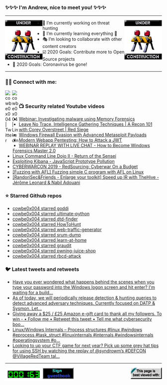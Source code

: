 ### ✨✨✨ I'm Andrew, nice to meet you! ✨✨✨

---
<img align="left" width="120px" src="https://raw.githubusercontent.com/cowbe0x004/cowbe0x004/master/images/image004.gif" />
<img align="right" width="120px" src="https://raw.githubusercontent.com/cowbe0x004/cowbe0x004/master/images/image004.gif" />

- 📖 I’m currently working on threat hunting
- 📘 I’m currently learning everything 🤣
- 🎭 I’m looking to collaborate with other content creators
- ☑️ 2020 Goals: Contribute more to Open Source projects
- 🦠 2020 Goals: Coronavirus be gone!

---

### 🤝🏽 Connect with me:
[<img align="left" alt="cowbe0x004 | Twitter" width="22px" src="https://cdn.jsdelivr.net/npm/simple-icons@v3/icons/twitter.svg" />][twitter]
[<img align="left" alt="cowbe0x004 | LinkedIn" width="22px" src="https://cdn.jsdelivr.net/npm/simple-icons@v3/icons/linkedin.svg" />][linkedin]

<!--
[<img align="left" alt="cowbe0x004.com" width="22px" src="https://raw.githubusercontent.com/iconic/open-iconic/master/svg/globe.svg" />][website]
[<img align="left" alt="cowbe0x004 | YouTube" width="22px" src="https://cdn.jsdelivr.net/npm/simple-icons@v3/icons/youtube.svg" />][youtube]
[<img align="left" alt="cowbe0x004 | Instagram" width="22px" src="https://cdn.jsdelivr.net/npm/simple-icons@v3/icons/instagram.svg" />][instagram]
-->

<br />

### 📺 Security related Youtube videos
<!-- YOUTUBE:START -->
- [Webinar: Investigating malware using Memory Forensics](https://www.youtube.com/watch?v=tBv5wcpT6Js)
- [Leave No Trace, Intelligence Gathering Techniques | A Recon 101 with Corey Overstreet | Red Siege](https://www.youtube.com/watch?v=rG_NELPCS_k)
- [Windows Firewall Evasion with Advanced Metasploit Payloads](https://www.youtube.com/watch?v=FSZSbQn0f9A)
- [Modern Webapp Pentesting: How to Attack a JWT](https://www.youtube.com/watch?v=muYmiEtPL8U)
- [WEBINAR REPLAY WITH LIVE CHAT - How to Become Windows Forensics Master 2.0](https://www.youtube.com/watch?v=7hGWOQUBMoA)
- [Linux Command Line Dojo II - Return of the Sensei](https://www.youtube.com/watch?v=dtyX7XO-GSg)
- [Exploiting Kibana - JavaScript Prototype Pollution](https://www.youtube.com/watch?v=hZmfcEILjeg)
- [CYBERWARCON 2019 - RedSourcing: Cyberwar On a Budget](https://www.youtube.com/watch?v=clF20BBzwss)
- [[Fuzzing with AFL] Fuzzing simple C program with AFL on Linux](https://www.youtube.com/watch?v=NiGC1jxFx78)
- [[RandoriSec&Friends - Enlarge your toolkit] Speed up IR with TheHive -Jérôme Leonard & Nabil Adouani](https://www.youtube.com/watch?v=lrYxdSAY8KY)
<!-- YOUTUBE:END -->

### ⭐ Starred Github repos
<!-- GITHUB_STAR:START -->
- [cowbe0x004 starred goddi](https://github.com/NetSPI/goddi)
- [cowbe0x004 starred ultimate-python](https://github.com/huangsam/ultimate-python)
- [cowbe0x004 starred dtd-finder](https://github.com/GoSecure/dtd-finder)
- [cowbe0x004 starred HowToHunt](https://github.com/KathanP19/HowToHunt)
- [cowbe0x004 starred web-traffic-generator](https://github.com/ReconInfoSec/web-traffic-generator)
- [cowbe0x004 starred srum-dump](https://github.com/MarkBaggett/srum-dump)
- [cowbe0x004 starred learn-at-home](https://github.com/s0md3v/learn-at-home)
- [cowbe0x004 starred graudit](https://github.com/wireghoul/graudit)
- [cowbe0x004 starred pwning-juice-shop](https://github.com/bkimminich/pwning-juice-shop)
- [cowbe0x004 starred rbcd-attack](https://github.com/tothi/rbcd-attack)
<!-- GITHUB_STAR:END -->

### 🐦 Latest tweets and retweets
<!-- TWEETS:START -->
- [Have you ever wondered what happens behind the scenes when you type your password into the Windows logon screen and hit enter? I'm waiting for a build...](https://twitter.com/SteveSyfuhs/status/1297957799079510018)
- [As of today, we will periodically release detection & hunting queries to detect advanced adversary techniques. Currently focused on DATP & Sysmon. Let...](https://twitter.com/falconforceteam/status/1294199107305734144)
- [Giving away a $25 / £25 Amazon e-gift card to thank all my followers.  To win -  • Follow me • Retweet this tweet • Tell me what cybersecurity boo...](https://twitter.com/blueteamblog/status/1294017578029981700)
- [Linux/Windows Internals – Process structures  #linux #windows #eprocess #task_struct #linuxinternals #internals #windowsinternals #operatingsystem #o...](https://twitter.com/hackingump1/status/1292457001864138752)
- [Looking to up your CTF game for next year? Pick up some grey hat tips for using SSH by watching the replay of @syndrowm’s #DEFCON @VillageRedTeam tal...](https://twitter.com/RandoriAttack/status/1292237991495315462)
<!-- TWEETS:END -->

---

[<img align="left" width="120px" src="https://raw.githubusercontent.com/cowbe0x004/cowbe0x004/master/images/visitors.gif" />][visitor]
[<img align="left" alt="Sign My Guestbook" width="100px" src="https://raw.githubusercontent.com/cowbe0x004/cowbe0x004/master/images/sign_guest_book.gif" />][guestbook]
[<img align="right" width="100px" src="https://raw.githubusercontent.com/cowbe0x004/cowbe0x004/master/images/netscape.gif" />][netscape]


[website]: https://cowbe0x004.com
[twitter]: https://twitter.com/cowbe0x004
[youtube]: https://youtube.com/
[instagram]: https://instagram.com/
[linkedin]: https://www.linkedin.com/in/anhuang/
[guestbook]: https://github.com/cowbe0x004/cowbe0x004/issues
[netscape]: https://github.com/cowbe0x004/cowbe0x004
[visitor]: https://github.com/cowbe0x004/cowbe0x004
